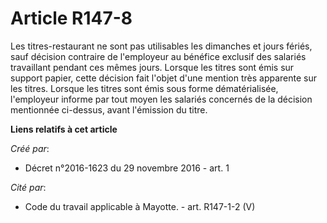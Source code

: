 # Article R147-8

Les  titres-restaurant ne sont pas utilisables les dimanches et jours  fériés, sauf décision contraire de l'employeur au
bénéfice exclusif des  salariés travaillant pendant ces mêmes jours. Lorsque les titres sont  émis sur support papier, cette
décision fait l'objet d'une mention très  apparente sur les titres. Lorsque les titres sont émis sous forme  dématérialisée,
l'employeur informe par tout moyen les salariés  concernés de la décision mentionnée ci-dessus, avant l'émission du  titre.

**Liens relatifs à cet article**

_Créé par_:

  - Décret n°2016-1623 du 29 novembre 2016 - art. 1

_Cité par_:

  - Code du travail applicable à Mayotte. - art. R147-1-2 (V)

